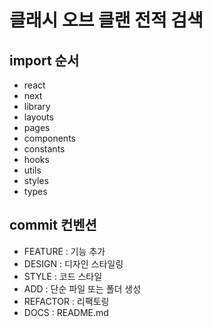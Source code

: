 # 클래시 오브 클랜 전적 검색

## import 순서

- react
- next
- library
- layouts
- pages
- components
- constants
- hooks
- utils
- styles
- types

## commit 컨벤션

- FEATURE : 기능 추가
- DESIGN : 디자인 스타일링
- STYLE : 코드 스타일
- ADD : 단순 파일 또는 폴더 생성
- REFACTOR : 리팩토링
- DOCS : README.md
